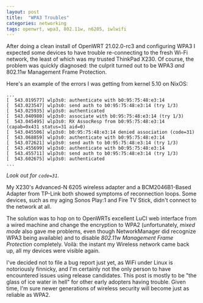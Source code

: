 ```yaml
---
layout: post
title:  "WPA3 Troubles"
categories: networking
tags: openwrt, wpa3, 802.11w, n6205, iwlwifi
---
```


After doing a clean install of OpenWRT 21.02.0-rc3 and configuring WPA3 I expected some devices to have trouble re-connecting to the fresh Wi-Fi network, the least of which was my trusted ThinkPad X230. Of course, the problem was quickly diagnosed: the culprit turned out to be WPA3 *and* 802.11w Management Frame Protection.

Here's an example of the errors I was getting from kernel 5.10 on NixOS:

```
...
[  543.019577] wlp3s0: authenticate with b0:95:75:48:e3:14
[  543.023547] wlp3s0: send auth to b0:95:75:48:e3:14 (try 1/3)
[  543.025935] wlp3s0: authenticated
[  543.040980] wlp3s0: associate with b0:95:75:48:e3:14 (try 1/3)
[  543.045495] wlp3s0: RX AssocResp from b0:95:75:48:e3:14 (capab=0x431 status=31 aid=0)
[  543.045506] wlp3s0: b0:95:75:48:e3:14 denied association (code=31)
[  543.068859] wlp3s0: authenticate with b0:95:75:48:e3:14
[  543.072621] wlp3s0: send auth to b0:95:75:48:e3:14 (try 1/3)
[  543.455699] wlp3s0: authenticate with b0:95:75:48:e3:14
[  543.455711] wlp3s0: send auth to b0:95:75:48:e3:14 (try 1/3)
[  543.602675] wlp3s0: authenticated
...
```

*Look out for `code=31`.*

My X230's Advanced-N 6205 wireless adapter and a BCM2046B1-Based Adapter from TP-Link both showed symptoms of reconnection loops. Some devices, such as my aging Sonos Play:1 and Fire TV Stick, didn't connect to the network at all.

The solution was to hop on to OpenWRTs excellent LuCI web interface from a wired machine and change the encryption to WPA2 (unfortunately, *mixed mode* also gave me problems, even though NetworkManager did recognize WPA3 being available) and to disable *802.11w Management Frame Protection* completely. Voilà: the instant my Wireless network came back up, all my devices were visible again.

I've decided not to file a bug report just yet, as WiFi under Linux is notoriously finnicky, and I'm certainly not the only person to have encountered issues using release candidates. This post is mostly to be "the glass of ice water in hell" for other early adopters having trouble. Given time, I'm sure newer generations of wireless security will become just as reliable as WPA2.
